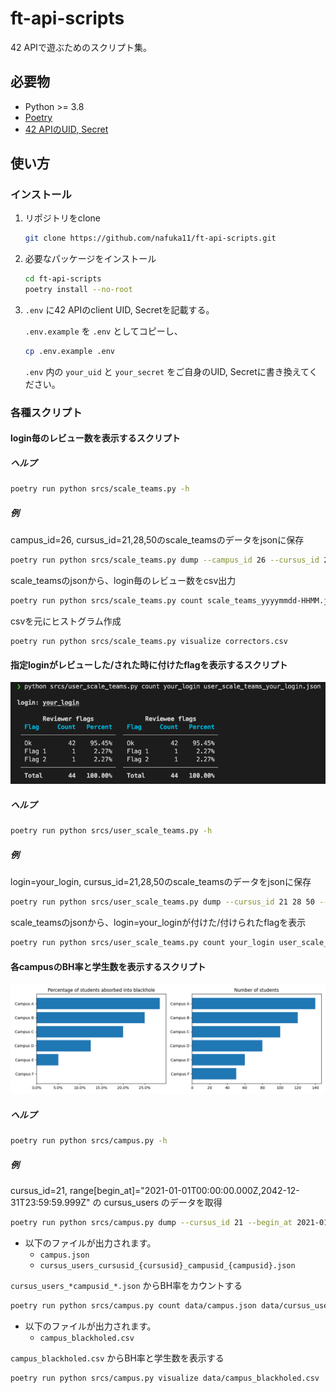 # ft-api-scripts

42 APIで遊ぶためのスクリプト集。

## 必要物

- Python >= 3.8
- [Poetry](https://python-poetry.org/docs/)
- [42 APIのUID, Secret](https://api.intra.42.fr/apidoc/guides/getting_started)

## 使い方

### インストール

1. リポジトリをclone

   ```bash
   git clone https://github.com/nafuka11/ft-api-scripts.git
   ```

1. 必要なパッケージをインストール

   ```bash
   cd ft-api-scripts
   poetry install --no-root
   ```

1. `.env` に42 APIのclient UID, Secretを記載する。

   `.env.example` を `.env` としてコピーし、
   ```bash
   cp .env.example .env
   ```
   `.env` 内の `your_uid` と `your_secret` をご自身のUID, Secretに書き換えてください。

### 各種スクリプト

#### login毎のレビュー数を表示するスクリプト

##### ヘルプ

```bash
poetry run python srcs/scale_teams.py -h
```

##### 例

campus_id=26, cursus_id=21,28,50のscale_teamsのデータをjsonに保存

```bash
poetry run python srcs/scale_teams.py dump --campus_id 26 --cursus_id 21 28 50
```

scale_teamsのjsonから、login毎のレビュー数をcsv出力

```bash
poetry run python srcs/scale_teams.py count scale_teams_yyyymmdd-HHMM.json
```

csvを元にヒストグラム作成

```
poetry run python srcs/scale_teams.py visualize correctors.csv
```

#### 指定loginがレビューした/された時に付けたflagを表示するスクリプト

![screenshot](docs/user_scale_teams.png)

##### ヘルプ

```bash
poetry run python srcs/user_scale_teams.py -h
```

##### 例

login=your_login, cursus_id=21,28,50のscale_teamsのデータをjsonに保存

```bash
poetry run python srcs/user_scale_teams.py dump --cursus_id 21 28 50 -- your_login
```

scale_teamsのjsonから、login=your_loginが付けた/付けられたflagを表示

```bash
poetry run python srcs/user_scale_teams.py count your_login user_scale_teams_your_login_yyyymmdd-HHMM.json
```

#### 各campusのBH率と学生数を表示するスクリプト

![screenshot](docs/campus.png)

##### ヘルプ
```bash
poetry run python srcs/campus.py -h
```

##### 例
cursus_id=21, range[begin_at]="2021-01-01T00:00:00.000Z,2042-12-31T23:59:59.999Z" の cursus_users のデータを取得
```bash
poetry run python srcs/campus.py dump --cursus_id 21 --begin_at 2021-01-01T00:00:00.000Z 2042-12-31T23:59:59.999Z
```
- 以下のファイルが出力されます。
  - `campus.json`
  - `cursus_users_cursusid_{cursusid}_campusid_{campusid}.json`

`cursus_users_*campusid_*.json` からBH率をカウントする
```bash
poetry run python srcs/campus.py count data/campus.json data/cursus_users_cursusid_21_campusid_*.json
```
- 以下のファイルが出力されます。
  - `campus_blackholed.csv`

`campus_blackholed.csv` からBH率と学生数を表示する
```bash
poetry run python srcs/campus.py visualize data/campus_blackholed.csv 
```
